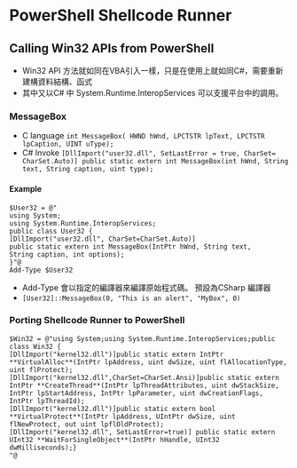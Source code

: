 # PowerShell Shellcode Runner
## Calling Win32 APIs from PowerShell
- Win32 API 方法就如同在VBA引入一樣，只是在使用上就如同C#，需要重新建構資料結構、函式
- 其中又以C# 中 System.Runtime.InteropServices 可以支援平台中的調用。
### MessageBox
- C language
`int MessageBox( HWND hWnd, LPCTSTR lpText, LPCTSTR lpCaption, UINT uType);`
- C# Invoke
`[DllImport("user32.dll", SetLastError = true, CharSet= CharSet.Auto)]
public static extern int MessageBox(int hWnd, String text, String caption, uint type);`
#### Example
```
$User32 = @"
using System;
using System.Runtime.InteropServices;
public class User32 {
[DllImport("user32.dll", CharSet=CharSet.Auto)]
public static extern int MessageBox(IntPtr hWnd, String text,
String caption, int options);
}"@
Add-Type $User32 
```
- Add-Type 會以指定的編譯器來編譯原始程式碼。 預設為CSharp 編譯器
- `[User32]::MessageBox(0, "This is an alert", "MyBox", 0)`
### Porting Shellcode Runner to PowerShell
```
$Win32 = @"using System;using System.Runtime.InteropServices;public class Win32 {
[DllImport("kernel32.dll")]public static extern IntPtr **VirtualAlloc**(IntPtr lpAddress, uint dwSize, uint flAllocationType, uint flProtect);
[DllImport("kernel32.dll",CharSet=CharSet.Ansi)]public static extern IntPtr **CreateThread**(IntPtr lpThreadAttributes, uint dwStackSize, IntPtr lpStartAddress, IntPtr lpParameter, uint dwCreationFlags, IntPtr lpThreadId);
[DllImport("kernel32.dll")]public static extern bool **VirtualProtect**(IntPtr lpAddress, UIntPtr dwSize, uint flNewProtect, out uint lpflOldProtect);
[DllImport("kernel32.dll", SetLastError=true)] public static extern UInt32 **WaitForSingleObject**(IntPtr hHandle, UInt32 dwMilliseconds);} 
"@
```

